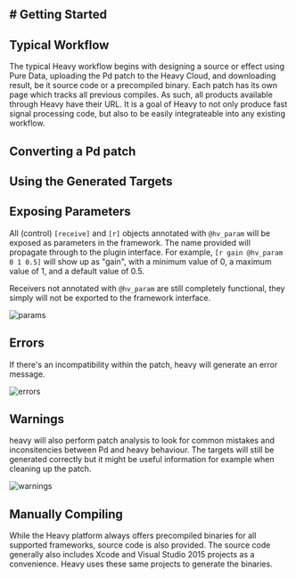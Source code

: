 # Getting Started
---

## Typical Workflow
The typical Heavy workflow begins with designing a source or effect using Pure Data, uploading the Pd patch to the Heavy Cloud, and downloading result, be it source code or a precompiled binary. Each patch has its own page which tracks all previous compiles. As such, all products available through Heavy have their URL. It is a goal of Heavy to not only produce fast signal processing code, but also to be easily integrateable into any existing workflow.

## Converting a Pd patch

## Using the Generated Targets

## Exposing Parameters
All (control) `[receive]` and `[r]` objects annotated with `@hv_param` will be exposed as parameters in the framework. The name provided will propagate through to the plugin interface. For example, `[r gain @hv_param 0 1 0.5]` will show up as "gain", with a minimum value of 0, a maximum value of 1, and a default value of 0.5.

Receivers not annotated with `@hv_param` are still completely functional, they simply will not be exported to the framework interface.

![params](img/docs_exposed_params.png)

## Errors
If there's an incompatibility within the patch, heavy will generate an error message.

![errors](img/docs_errors.png)

## Warnings
heavy will also perform patch analysis to look for common mistakes and inconsitencies between Pd and heavy behaviour. The targets will still be generated correctly but it might be useful information for example when cleaning up the patch.

![warnings](img/docs_warnings.png)

## Manually Compiling
While the Heavy platform always offers precompiled binaries for all supported frameworks, source code is also provided. The source code generally also includes Xcode and Visual Studio 2015 projects as a convenience. Heavy uses these same projects to generate the binaries.
